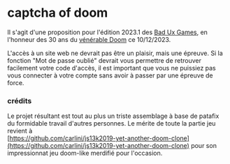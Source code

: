 # captcha of doom

Il s'agit d'une proposition pour l'édition 2023.1 des [Bad Ux Games](baduxgames.wtf), 
en l'honneur des 30 ans du [vénérable Doom](https://fr.wikipedia.org/wiki/Doom_(jeu_vid%C3%A9o,_1993)) ce 10/12/2023.

L'accès à un site web ne devrait pas être un plaisir, mais une épreuve.
Si la fonction "Mot de passe oublié" devrait vous permettre de retrouver facilement votre code d'accès, 
il est important que vous ne puissiez pas vous connecter à votre compte sans avoir à passer par une épreuve de force.






### crédits
Le projet résultant est tout au plus un triste assemblage à base de patafix 
du formidable travail d'autres personnes. Le mérite de toute la partie jeu revient à  
[https://github.com/carlini/js13k2019-yet-another-doom-clone](https://github.com/carlini/js13k2019-yet-another-doom-clone)
pour son impressionnat jeu doom-like merdifié pour l'occasion.